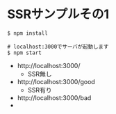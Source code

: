 SSRサンプルその1
================

```
$ npm install

# localhost:3000でサーバが起動します
$ npm start
```

- http://localhost:3000/
  - SSR無し
- http://localhost:3000/good
  - SSR有り
- http://localhost:3000/bad
-
